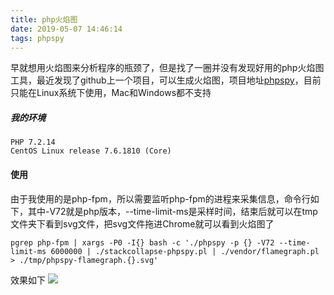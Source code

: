 ```yaml
---
title: php火焰图
date: 2019-05-07 14:46:14
tags: phpspy
---
```

早就想用火焰图来分析程序的瓶颈了，但是找了一圈并没有发现好用的php火焰图工具，最近发现了github上一个项目，可以生成火焰图，项目地址[phpspy](https://github.com/adsr/phpspy)，目前只能在Linux系统下使用，Mac和Windows都不支持

##### 我的环境 
```
PHP 7.2.14
CentOS Linux release 7.6.1810 (Core)
```
#### 使用
由于我使用的是php-fpm，所以需要监听php-fpm的进程来采集信息，命令行如下，其中-V72就是php版本，--time-limit-ms是采样时间，结束后就可以在tmp文件夹下看到svg文件，把svg文件拖进Chrome就可以看到火焰图了

```
pgrep php-fpm | xargs -P0 -I{} bash -c './phpspy -p {} -V72 --time-limit-ms 6000000 | ./stackcollapse-phpspy.pl | ./vendor/flamegraph.pl > ./tmp/phpspy-flamegraph.{}.svg'
```
效果如下
![](https://i.loli.net/2019/05/07/5cd13e5114593.jpg)